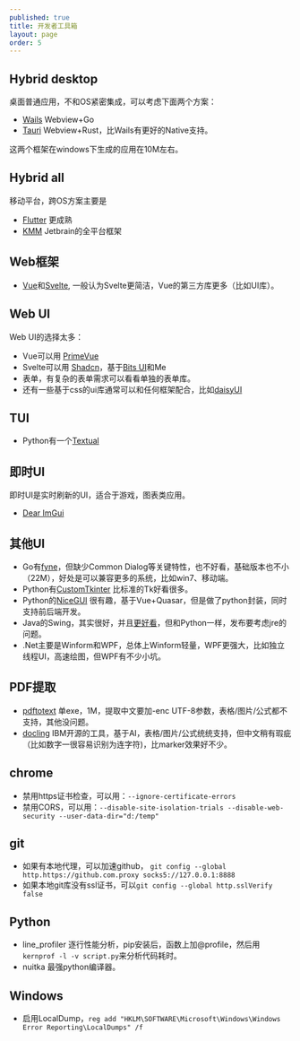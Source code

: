 ```yaml
---
published: true
title: 开发者工具箱
layout: page
order: 5
---
```


## Hybrid desktop 
桌面普通应用，不和OS紧密集成，可以考虑下面两个方案：
* [Wails](https://wails.io/) Webview+Go
* [Tauri](https://v2.tauri.app/) Webview+Rust，比Wails有更好的Native支持。

这两个框架在windows下生成的应用在10M左右。

## Hybrid all
移动平台，跨OS方案主要是
* [Flutter](https://flutter.dev/) 更成熟
* [KMM](https://kotlinlang.org/docs/multiplatform.html) Jetbrain的全平台框架
  
## Web框架 
* [Vue](https://vuejs.org/)和[Svelte](https://svelte.dev/), 一般认为Svelte更简洁，Vue的第三方库更多（比如UI库）。
  
## Web UI
Web UI的选择太多：

* Vue可以用 [PrimeVue](https://primevue.org/)
* Svelte可以用 [Shadcn](https://www.shadcn-svelte.com/)，基于[Bits UI](https://bits-ui.com/)和Me
* 表单，有复杂的表单需求可以看看单独的表单库。
* 还有一些基于css的ui库通常可以和任何框架配合，比如[daisyUI](https://daisyui.com/) 

## TUI
* Python有一个[Textual](https://github.com/textualize/textual/)

## 即时UI
即时UI是实时刷新的UI，适合于游戏，图表类应用。
* [Dear ImGui](https://github.com/ocornut/imgui)
  
## 其他UI
* Go有[fyne](https://fyne.io/)，但缺少Common Dialog等关键特性，也不好看，基础版本也不小（22M），好处是可以兼容更多的系统，比如win7、移动端。
* Python有[CustomTkinter](https://github.com/tomschimansky/customtkinter) 比标准的Tk好看很多。
* Python的[NiceGUI](https://github.com/zauberzeug/nicegui/) 很有趣，基于Vue+Quasar，但是做了python封装，同时支持前后端开发。
* Java的Swing，其实很好，并且[更好看](https://github.com/JFormDesigner/FlatLaf)，但和Python一样，发布要考虑jre的问题。
* .Net主要是Winform和WPF，总体上Winform轻量，WPF更强大，比如独立线程UI，高速绘图，但WPF有不少小坑。

## PDF提取
* [pdftotext](https://www.xpdfreader.com/) 单exe，1M，提取中文要加-enc UTF-8参数，表格/图片/公式都不支持，其他没问题。
* [docling](https://github.com/DS4SD/docling) IBM开源的工具，基于AI，表格/图片/公式统统支持，但中文稍有瑕疵（比如数字一很容易识别为连字符)，比marker效果好不少。

## chrome
* 禁用https证书检查，可以用：`--ignore-certificate-errors`
* 禁用CORS，可以用：`--disable-site-isolation-trials --disable-web-security --user-data-dir="d:/temp"`

## git
* 如果有本地代理，可以加速github， `git config --global http.https://github.com.proxy socks5://127.0.0.1:8888`
* 如果本地git库没有ssl证书，可以`git config --global http.sslVerify false`

## Python
* line_profiler 逐行性能分析，pip安装后，函数上加@profile，然后用`kernprof -l -v script.py`来分析代码耗时。
* nuitka 最强python编译器。
    
## Windows
* 启用LocalDump，`reg add "HKLM\SOFTWARE\Microsoft\Windows\Windows Error Reporting\LocalDumps" /f`
